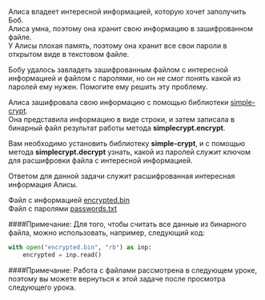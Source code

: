 Алиса владеет интересной информацией, которую хочет заполучить Боб.  
Алиса умна, поэтому она хранит свою информацию в зашифрованном файле.  
У Алисы плохая память, поэтому она хранит все свои пароли в открытом виде в текстовом файле.

Бобу удалось завладеть зашифрованным файлом с интересной информацией и файлом с паролями, но он не смог понять какой из паролей ему нужен. Помогите ему решить эту проблему.

Алиса зашифровала свою информацию с помощью библиотеки [simple-crypt](https://pypi.python.org/pypi/simple-crypt).  
Она представила информацию в виде строки, и затем записала в бинарный файл результат работы метода **simplecrypt.encrypt**.

Вам необходимо установить библиотеку **simple-crypt**, и с помощью метода **simplecrypt.decrypt** узнать, какой из паролей служит ключом для расшифровки файла с интересной информацией.

Ответом для данной задачи служит расшифрованная интересная информация Алисы.

Файл с информацией [encrypted.bin](https://stepik.org/media/attachments/lesson/24466/encrypted.bin)  
Файл с паролями [passwords.txt](https://stepik.org/media/attachments/lesson/24466/passwords.txt)

####Примечание:
Для того, чтобы считать все данные из бинарного файла, можно использовать, например, следующий код:
```python
with open("encrypted.bin", "rb") as inp:
    encrypted = inp.read()
```

####Примечание:
﻿Работа с файлами рассмотрена в следующем уроке, поэтому вы можете вернуться к этой задаче после просмотра следующего урока.
